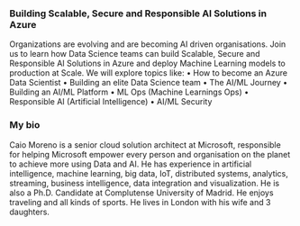 ### Building Scalable, Secure and Responsible AI Solutions in Azure
Organizations are evolving and are becoming AI driven organisations.
Join us to learn how Data Science teams can build Scalable, Secure and Responsible AI Solutions in Azure and deploy Machine Learning models to production at Scale.
We will explore topics like:
•	How to become an Azure Data Scientist
•	Building an elite Data Science team
•	The AI/ML Journey
•	Building an AI/ML Platform
•	ML Ops (Machine Learnings Ops)
•	Responsible AI (Artificial Intelligence)
•	AI/ML Security


### My bio
Caio Moreno is a senior cloud solution architect at Microsoft, responsible for helping Microsoft empower every person and organisation on the planet to achieve more using Data and AI. He has experience in artificial intelligence, machine learning, big data, IoT, distributed systems, analytics, streaming, business intelligence, data integration and visualization. He is also a Ph.D. Candidate at Complutense University of Madrid. He enjoys traveling and all kinds of sports. He lives in London with his wife and 3 daughters.
